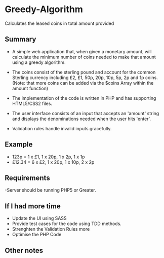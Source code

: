 # Greedy-Algorithm
Calculates the leased coins in total amount provided 

## Summary
- A simple web application that, when given a monetary amount, will calculate the minimum number of coins needed to make that amount using a greedy algorithm.

- The coins consist of the sterling pound and account for the common Sterling currency including £2, £1, 50p, 20p, 10p, 5p, 2p and 1p coins. (Note: that more coins can be added via the $coins Array within the amount function)

- The implementation of the code is written in PHP and has supporting HTML5/CSS2 files.
- The user interface consists of an input that accepts an 'amount' string and displays the denominations needed when the user hits 'enter'.
- Validation rules handle invalid inputs gracefully.

## Example

- 123p = 1 x £1, 1 x 20p, 1 x 2p, 1 x 1p
- £12.34 = 6 x £2, 1 x 20p, 1 x 10p, 2 x 2p

## Requirements

-Server should be running PHP5 or Greater.

## If I had more time
- Update the UI using SASS
- Provide test cases for the code using TDD methods.
- Strenghten the Validation Rules more
- Optimise the PHP Code

## Other notes
